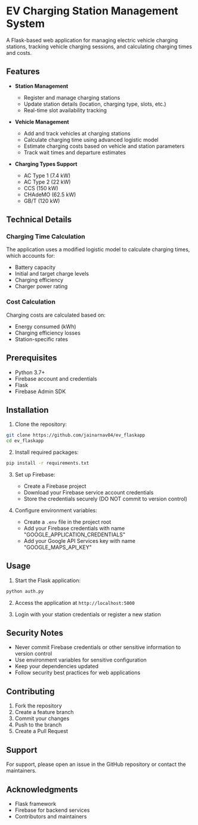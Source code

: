# EV Charging Station Management System

A Flask-based web application for managing electric vehicle charging stations, tracking vehicle charging sessions, and calculating charging times and costs.

## Features

- **Station Management**
  - Register and manage charging stations
  - Update station details (location, charging type, slots, etc.)
  - Real-time slot availability tracking

- **Vehicle Management**
  - Add and track vehicles at charging stations
  - Calculate charging time using advanced logistic model
  - Estimate charging costs based on vehicle and station parameters
  - Track wait times and departure estimates

- **Charging Types Support**
  - AC Type 1 (7.4 kW)
  - AC Type 2 (22 kW)
  - CCS (150 kW)
  - CHAdeMO (62.5 kW)
  - GB/T (120 kW)

## Technical Details

### Charging Time Calculation
The application uses a modified logistic model to calculate charging times, which accounts for:
- Battery capacity
- Initial and target charge levels
- Charging efficiency
- Charger power rating

### Cost Calculation
Charging costs are calculated based on:
- Energy consumed (kWh)
- Charging efficiency losses
- Station-specific rates

## Prerequisites

- Python 3.7+
- Firebase account and credentials
- Flask
- Firebase Admin SDK

## Installation

1. Clone the repository:
```bash
git clone https://github.com/jainarnav04/ev_flaskapp
cd ev_flaskapp
```

2. Install required packages:
```bash
pip install -r requirements.txt
```

3. Set up Firebase:
   - Create a Firebase project
   - Download your Firebase service account credentials
   - Store the credentials securely (DO NOT commit to version control)

4. Configure environment variables:
   - Create a `.env` file in the project root
   - Add your Firebase credentials with name "GOOGLE_APPLICATION_CREDENTIALS"
   - Add your Google API Services key with name "GOOGLE_MAPS_API_KEY"

## Usage

1. Start the Flask application:
```bash
python auth.py
```

2. Access the application at `http://localhost:5000`

3. Login with your station credentials or register a new station

## Security Notes

- Never commit Firebase credentials or other sensitive information to version control
- Use environment variables for sensitive configuration
- Keep your dependencies updated
- Follow security best practices for web applications

## Contributing

1. Fork the repository
2. Create a feature branch
3. Commit your changes
4. Push to the branch
5. Create a Pull Request

## Support

For support, please open an issue in the GitHub repository or contact the maintainers.

## Acknowledgments

- Flask framework
- Firebase for backend services
- Contributors and maintainers
